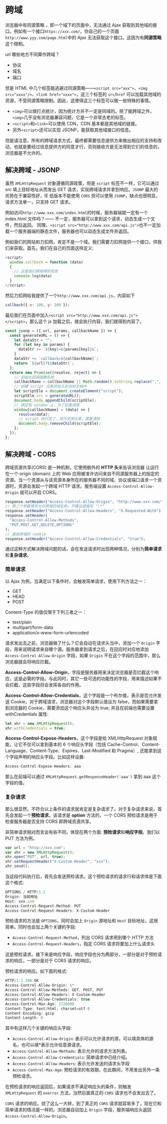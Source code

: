 # 跨域

浏览器中有同源策略 ，即一个域下的页面中，无法通过 Ajax 获取到其他域的接口。例如有一个接口`https://xxx.com/`，你自己的一个页面`http://www.yyy.com/page.html`中的 Ajax 无法获取这个接口。这因为有**同源策略**这个限制。

url 哪些地方不同算作跨域？

- 协议
- 域名
- 端口

但是 HTML 中几个标签能逃避过同源策略——`<script src="xxx">`、`<img src="xxxx"/>`、`<link href="xxxx">`，这三个标签的 `src`/`href` 可以加载其他域的资源，不受同源策略限制。因此，这使得这三个标签可以做一些特殊的事情。

- `<img>`可以做打点统计，因为统计方并不一定是同域的。除了能跨域之外，`<img>`几乎没有浏览器兼容问题，它是一个非常古老的标签。
- `<script>`和`<link>`可以使用 CDN，CDN 基本都是其他域的链接。
- 另外`<script>`还可以实现 JSONP，能获取其他域接口的信息。

但是请注意，所有的跨域请求方式，最终都需要信息提供方来做出相应的支持和改动，也就是要经过信息提供方的同意才行，否则接收方是无法得到它们的信息的，浏览器是不允许的。

## 解决跨域 - JSONP

虽然 `XMLHttpRequest` 对象遵循同源政策，但是 `script` 标签不一样，它可以通过 src 填上目标地址从而发出 GET 请求，实现跨域请求并拿到响应。`JSONP` 最大的优势在于兼容性好，IE 低版本不能使用 `CORS` 但可以使用 `JSONP`，缺点也很明显，请求方法单一，只支持 GET 请求。

例如访问`http://www.xxx.com/index.html`的时候，服务器端就一定有一个 index.html 文件吗？—— 不一定，服务器可以拿到这个请求，动态生成一个文件，然后返回。 同理，`<script src="http://www.xxx.com/api.js">`也不一定加载一个服务器端的静态文件，服务器也可以动态生成文件并返回。

例如我们的网站和力扣网，肯定不是一个域。我们需要力扣网提供一个接口，供我们来获取。首先，我们在自己的页面这样定义:

```js
<script>
  window.callback = function (data)
  {
    // 这是我们跨域得到信息
    console.log(data)
  }
</script>
```

然后力扣网给我提供了一个`http://www.xxx.com/api.js`，内容如下

```js
callback({ x: 100, y: 200 });
```

最后我们在页面中加入`<script src="http://www.xxx.com/api.js"></script>`，那么这个 js 加载之后，就会执行内容，我们就得到内容了。

```js
const jsonp = ({ url, params, callbackName }) => {
  const generateURL = () => {
    let dataStr = "";
    for (let key in params) {
      dataStr += `${key}=${params[key]}&`;
    }
    dataStr += `callback=${callbackName}`;
    return `${url}?${dataStr}`;
  };
  return new Promise((resolve, reject) => {
    // 初始化回调函数名称
    callbackName = callbackName || Math.random().toString.replace(",", "");
    // 创建 script 元素并加入到当前文档中
    let scriptEle = document.createElement("script");
    scriptEle.src = generateURL();
    document.body.appendChild(scriptEle);
    // 绑定到 window 上，为了后面调用
    window[callbackName] = (data) => {
      resolve(data);
      // script 执行完了，成为无用元素，需要清除
      document.body.removeChild(scriptEle);
    };
  });
};
```

## 解决跨域 - CORS

跨域资源共享(CORS) 是一种机制，它使用额外的 **HTTP 头**来告诉浏览器 让运行在一个 origin (domain) 上的 Web 应用被准许访问来自不同源服务器上的指定的资源。当一个资源从与该资源本身所在的服务器不同的域、协议或端口请求一个资源时，资源会发起一个跨域 HTTP 请求。服务端设置 `Access-Control-Allow-Origin` 就可以开启 CORS。

```js
response.setHeader("Access-Control-Allow-Origin", "http://www.xxx.com/");
// 第二个参数填写允许跨域的域名称，不建议直接写 "\*"
response.setHeader("Access-Control-Allow-Headers", "X-Requested-With");
response.setHeader(
  "Access-Control-Allow-Methods",
  "PUT,POST,GET,DELETE,OPTIONS"
);
// 接收跨域的 cookie
response.setHeader("Access-Control-Allow-Credentials", "true");
```

通过这种方式解决跨域问题的话，会在发送请求时出现两种情况，分别为**简单请求**和**复杂请求**。

### **简单请求**

以 Ajax 为例，当满足以下条件时，会触发简单请求，使用下列方法之一：

- GET
- HEAD
- POST

Content-Type 的值仅限于下列三者之一：

- text/plain
- multipart/form-data
- application/x-www-form-urlencoded

请求发出去之前，浏览器做了什么？它会自动在请求头当中，添加一个 `Origin` 字段，用来说明请求来自哪个源。服务器拿到请求之后，在回应时对应地添加 `Access-Control-Allow-Origin` 字段，如果 `Origin` 不在这个字段的范围中，那么浏览器就会将响应拦截。

**Access-Control-Allow-Origin**，字段是服务器用来决定浏览器是否拦截这个响应，这是必需的字段。与此同时，其它一些可选的功能性的字段，用来描述如果不会拦截，这些字段将会发挥各自的作用。

**Access-Control-Allow-Credentials**，这个字段是一个布尔值，表示是否允许发送 Cookie，对于跨域请求，浏览器对这个字段默认值设为 false，而如果需要拿到浏览器的 Cookie，需要添加这个响应头并设为 true, 并且在前端也需要设置 withCredentials 属性:

```js
let xhr = new XMLHttpRequest();
xhr.withCredentials = true;
```

**Access-Control-Expose-Headers**，这个字段是给 XMLHttpRequest 对象赋能，让它不仅可以拿到基本的 6 个响应头字段（包括 Cache-Control、Content-Language、Content-Type、Expires、Last-Modified 和 Pragma）, 还能拿到这个字段声明的响应头字段。比如这样设置:

```js
Access-Control-Expose-Headers: aaa
```

那么在前端可以通过 `XMLHttpRequest.getResponseHeader('aaa')` 拿到 aaa 这个字段的值。

### **复杂请求**

那么很显然，不符合以上条件的请求就肯定是复杂请求了。对于复杂请求来说，首先会发起一个**预检请求**，该请求是 **option** 方法的，一个 CORS 预检请求是用于检查服务器是否支持 CORS 即跨域资源共享。

非简单请求相对而言会有些不同，体现在两个方面: **预检请求**和**响应字段**。我们以 PUT 方法为例。

```js
var url = "http://xxx.com";
var xhr = new XMLHttpRequest();
xhr.open("PUT", url, true);
xhr.setRequestHeader("X-Custom-Header", "xxx");
xhr.send();
```

当这段代码执行后，首先会发送预检请求。这个预检请求的请求行和请求体是下面这个格式:

```js
OPTIONS / HTTP/1.1
Origin: 当前地址
Host: xxx.com
Access-Control-Request-Method: PUT
Access-Control-Request-Headers: X-Custom-Header
```

预检请求的方法是 `OPTIONS`，同时会加上 `Origin` 源地址和 `Host` 目标地址，这很简单。同时也会加上两个关键的字段:

- `Access-Control-Request-Method`，列出 CORS 请求用到哪个 HTTP 方法
- `Access-Control-Request-Headers`，指定 CORS 请求将要加上什么请求头

这是预检请求。接下来是响应字段，响应字段也分为两部分，一部分是对于预检请求的响应，一部分是对于 CORS 请求的响应。

预检请求的响应。如下面的格式:

```js
HTTP/1.1 200 OK
Access-Control-Allow-Origin: \*
Access-Control-Allow-Methods: GET, POST, PUT
Access-Control-Allow-Headers: X-Custom-Header
Access-Control-Allow-Credentials: true
Access-Control-Max-Age: 1728000
Content-Type: text/html; charset=utf-8
Content-Encoding: gzip
Content-Length: 0
```

其中有这样几个关键的响应头字段:

- `Access-Control-Allow-Origin`: 表示可以允许请求的源，可以填具体的源名，也可以填\*表示允许任意源请求。
- `Access-Control-Allow-Methods`: 表示允许的请求方法列表。
- `Access-Control-Allow-Credentials`: 简单请求中已经介绍。
- `Access-Control-Allow-Headers`: 表示允许发送的请求头字段
- `Access-Control-Max-Age`: 预检请求的有效期，在此期间，不用发出另外一条预检请求。

在预检请求的响应返回后，如果请求不满足响应头的条件，则触发 `XMLHttpRequest` 的 `onerror` 方法，当然后面真正的 `CORS` 请求也不会发出去了。

`CORS` 请求的响应。绕了这么一大转，到了真正的 `CORS` 请求就容易多了，现在它和简单请求的情况是一样的。浏览器自动加上 `Origin` 字段，服务端响应头返回 `Access-Control-Allow-Origin`。
